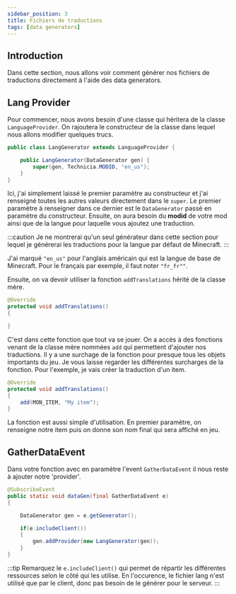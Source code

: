 ```yaml
---
sidebar_position: 3
title: Fichiers de traductions
tags: [data generators]
---
```


## Introduction

Dans cette section, nous allons voir comment générer nos fichiers de traductions
directement à l'aide des data generators.

## Lang Provider

Pour commencer, nous avons besoin d'une classe qui héritera de la classe ``LanguageProvider``.
On rajoutera le constructeur de la classe dans lequel nous allons modifier quelques trucs.

````java
public class LangGenerator extends LanguageProvider {

    public LangGenerator(DataGenerator gen) {
        super(gen, Technicia.MODID, "en_us");
    }
}
````

Ici, j'ai simplement laissé le premier paramètre au constructeur et j'ai renseigné
toutes les autres valeurs directement dans le ``super``. Le premier paramètre
à renseigner dans ce dernier est le ``DataGenerator`` passé en paramètre du constructeur.
Ensuite, on aura besoin du **modid** de votre mod ainsi que de la langue
pour laquelle vous ajoutez une traduction.

:::caution
Je ne montrerai qu'un seul générateur
dans cette section pour lequel je générerai les traductions pour la langue par
défaut de Minecraft.
:::

J'ai marqué ``"en_us"`` pour l'anglais américain qui est la langue de base de
Minecraft. Pour le français par exemple, il faut noter ``"fr_fr""``.

Ensuite, on va devoir utiliser la fonction ``addTranslations`` hérité de la classe
mère.

````java
@Override
protected void addTranslations()
{

}
````

C'est dans cette fonction que tout va se jouer. On a accès à des fonctions venant
de la classe mère nommées ``add`` qui permettent d'ajouter nos traductions.
Il y a une surchage de la fonction pour presque tous les objets importants du
jeu. Je vous laisse regarder les différentes surcharges de la fonction.
Pour l'exemple, je vais créer la traduction d'un item.

````java
@Override
protected void addTranslations()
{
    add(MON_ITEM, "My item");
}
````

La fonction est aussi simple d'utilisation. En premier paramètre, on renseigne
notre item puis on donne son nom final qui sera affiché en jeu.

## GatherDataEvent

Dans votre fonction avec en paramètre l'event ``GatherDataEvent`` il nous
reste à ajouter notre 'provider'.

````java
@SubscribeEvent
public static void dataGen(final GatherDataEvent e)
{

    DataGenerator gen = e.getGenerator();

    if(e.includeClient())
    {
        gen.addProvider(new LangGenerator(gen));
    }
}
````

:::tip
Remarquez le ``e.includeClient()`` qui permet de répartir les différentes
ressources selon le côté qui les utilise. En l'occurence, le fichier lang
n'est utilisé que par le client, donc pas besoin de le générer pour le serveur.
:::



